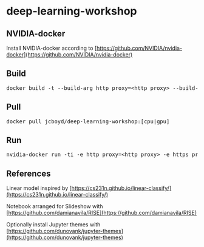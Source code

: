 # deep-learning-workshop

## NVIDIA-docker

Install NVIDIA-docker according to [https://github.com/NVIDIA/nvidia-docker](https://github.com/NVIDIA/nvidia-docker)

## Build

<pre>
docker build -t --build-arg http_proxy=&lt;http_proxy&gt; --build-arg https_proxy=&lt;https_proxy&gt; jcboyd/deep-learning-workshop .
</pre>

## Pull
<pre>
docker pull jcboyd/deep-learning-workshop:[cpu|gpu]
</pre>

## Run
<pre>
nvidia-docker run -ti -e http_proxy=&lt;http_proxy&gt; -e https_proxy=&lt;https_proxy&gt; -p 8888:8888 deep-learning-workshop
</pre>

## References
Linear model inspired by [https://cs231n.github.io/linear-classify/](https://cs231n.github.io/linear-classify/)

Notebook arranged for Slideshow with [https://github.com/damianavila/RISE](https://github.com/damianavila/RISE)

Optionally install Jupyter themes with [https://github.com/dunovank/jupyter-themes](https://github.com/dunovank/jupyter-themes)
